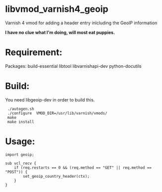 libvmod_varnish4_geoip
======================

Varnish 4 vmod for adding a header entry inlcluding the GeoIP information

**I have no clue what I'm doing, will most eat puppies.**

Requirement:
============
Packages: build-essential libtool libvarnishapi-dev python-docutils 

Build:
======
You need libgeoip-dev in order to build this.

```
 ./autogen.sh
 ./configure  VMOD_DIR=/usr/lib/varnish/vmods/
 make
 make install
```

Usage:
======
```
import geoip;

sub vcl_recv {
    if (req.restarts == 0 && (req.method == "GET" || req.method == "POST")) {
        set_geoip_country_header(ctx);
    }
}

```
